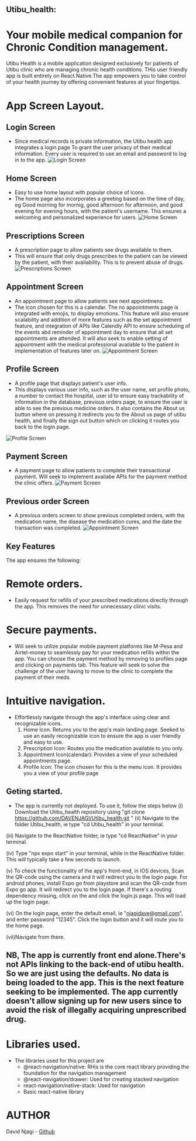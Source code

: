 ## Utibu_health:
# Your mobile medical companion for Chronic Condition management.

Utibu Health is a mobile application designed exclusively for patients of Utibu clinic who are managing chronic health conditions. THis user friendly app  is built entirely on React Native.The app empowers you to take control of your health journey by offering convenient features at your fingertips. 

# App Screen Layout.

## Login Screen
* Since medical records is private information, the Utibu health app integrates a login page To grant the user privacy of their medical information. Every user is required to use an email and password to log in to the app.
![Login Screen](/pics/login.jpeg)

## Home Screen
* Easy to use home layout with popular choice of icons.
* The home page also incorporates a greeting based on the time of day, eg Good morning for mornig, good afternoon for afternoon, and good evening for evening hours, with the patient's username. This ensures a welcoming and personalized experience for users.
![Home Screen](/pics/home.jpeg)

## Prescriptions Screen
* A prescription page to allow patients see drugs available to them.
* This will ensure that only drugs prescribes to the patient can be viewed by the patient, with their availability. This is to prevent abuse of drugs.
![Prescriptions Screen](/pics/prescriptions.jpeg)

## Appointment Screen
* An appointment page to allow patients see next appointmens.
* The icon chosen for this is a calendar. The no appointments page is integrated with emojis, to display emotions. This feature will also ensure scalability and addition of more features such as the set appointment feature, and integration of APIs like Calendly API to ensure scheduling of the events abd reminder of appointment day to ensure that all set appointments are attended. It will also seek to enable setting of appointment with the medical professional available to the patient in implementation of features later on.
![Appointment Screen](/pics/appointments.jpeg)

## Profile Screen
* A profile page that displays patient's user info.
* This displays various user info, such as the user name, set profile photo, a number to contact the hospital, user id to ensure easy trackability of information in the database, previous orders page, to ensure the user is able to see the previous medicine orders. It also contains the About us button where on pressing it redirects you to the About us page of utibu health, and finally the sign out button which on clicking it routes you back to the login page.

![Profile Screen](/pics/profile.jpeg)

## Payment Screen
* A payment page to allow patients to complete their transactional payment. Will seek to implement availabe APIs for the payment method the clinic offers.
![Payment Screen](/pics/payment.jpeg)

## Previous order Screen
* A previous orders screen to show previous completed orders, with the medication name, the disease the medication cures, and the date the transaction was completed.
![Appointment Screen](/pics/previous.jpeg)


## Key Features
The app ensures the following:
# Remote orders.
* Easily request for refills of your prescribed medications directly through the app. This removes the need for unnecessary clinic visits.

 # Secure payments.
* Will seek to utilize popular mobile payment platforms like M-Pesa and Airtel-money to seamlessly pay for your medication refills within the app. You can choose the payment method by mmoving to profiles page and clicking on payments tab. This feature will seek to solve the challenge of the user having to move to the clinic to complete the payment of their meds. 

 # Intuitive navigation.
* Effortlessly navigate through the app's interface using clear and recognizable icons.
    1. Home Icon. Returns you to the app's main landing page. Seeked to use an easily recognizable icon to ensure the app is user friendly and easy to use.
    2. Prescription Icon: Routes you the medication available to you only.
    3. Appointment Icon(calendar): Provides a view of your scheduled appointments page.
    4. Profile Icon: The icon chosen for this is the menu icon. It provides you a view of your profile page

## Geting started.
* The app is currently not deployed. 
To use it, follow the steps below
(i) Download the Utibu_health repository using "git clone https://github.com/DAVENJAGI/Utibu_health.git
"
(ii) Navigate to the folder Utibu_health, ie type "cd Utibu_health" in your terminal.

(iii) Navigate to the ReactNative folder, ie type "cd ReactNative" in your terminal.

(iv) Type "npx expo start" in your terminal, while in the ReactNative folder. This will typically take a few seconds to launch.

(v) To check the functionality of the app's front-end, in IOS devices, Scan the QR-code using the camera and it will redirect you to the login page. For android phones, install Expo go from playstore and scan the QR-code from Expo go app. It will redirect you to the login page. If there's a routing dependency missing, click on the  and click the login.js page. This will load up the login page.

(vi) On the login page, enter the default email, ie "njagidave@gmail.com", and enter password "12345". Click the login button and it will route you to the home page.

(vii)Navigate from there.

## NB, The app is currently front end alone.There's not APIs linking to the back-end of utibu health. So we are just using the defaults. No data is being loaded to the app. This is the next feature seeking to be implemented. The app currently doesn't allow signing up for new users since to avoid the risk of illegally acquiring unprescribed drug.

# Libraries used.
* The libraries used for this project are
    * @react-navigation/native: RHis is the core react library providing the foundation for the navigation management
    * @react-navigation/drawer: Used for creating stacked navigation
    * react-navigation/native-stack: Used for navigation
    * Basic react-native library


# AUTHOR
David Njagi - [Github](https://github.com/DAVENJAGI)
